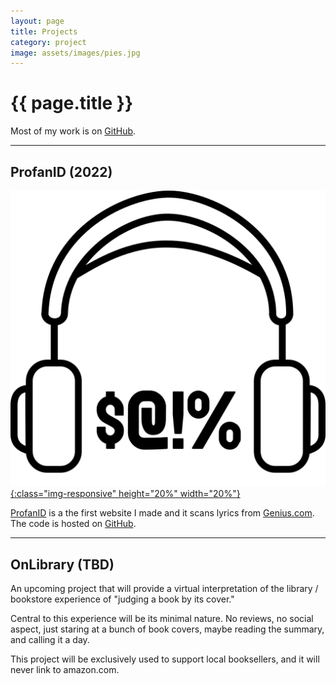 ```yaml
---
layout: page
title: Projects
category: project
image: assets/images/pies.jpg
---
```


<h1 class="title">{{ page.title }}</h1>

<section class="list">

</section>

Most of my work is on [GitHub](https://github.com/cbadams2).

---

## ProfanID (2022)


[![ProfanID Logo](/assets/images/profanid_logo.png){:class="img-responsive" height="20%" width="20%"}](https://profanid.com)

[ProfanID](https://profanid.com) is a the first website I made and it scans lyrics from [Genius.com](https://genius.com/). The code is hosted on [GitHub](https://github.com/cbadams2/ProfanID).

---

## OnLibrary (TBD)

An upcoming project that will provide a virtual interpretation of the library / bookstore experience of "judging a book by its cover."

Central to this experience will be its minimal nature. No reviews, no social aspect, just staring at a bunch of book covers, maybe reading the summary, and calling it a day.

This project will be exclusively used to support local booksellers, and it will never link to amazon.com.